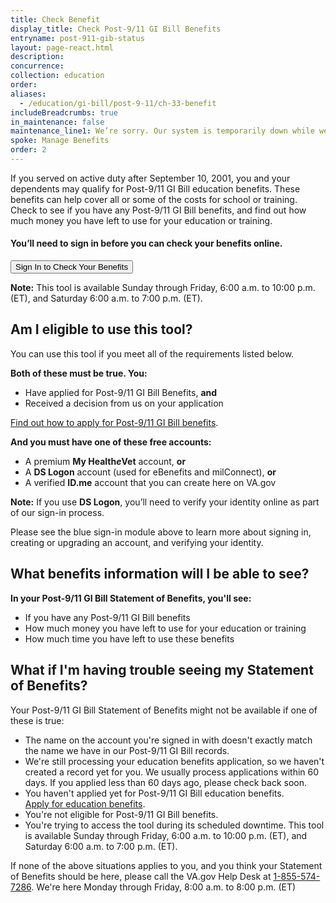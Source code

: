 ```yaml
---
title: Check Benefit
display_title: Check Post-9/11 GI Bill Benefits
entryname: post-911-gib-status
layout: page-react.html
description:
concurrence:
collection: education
order:
aliases:
  - /education/gi-bill/post-9-11/ch-33-benefit
includeBreadcrumbs: true
in_maintenance: false
maintenance_line1: We’re sorry. Our system is temporarily down while we fix a few things. Please try again later.
spoke: Manage Benefits
order: 2
---
```

<div itemscope itemtype="http://schema.org/FAQPage">
<div itemprop="description" class="va-introtext">

If you served on active duty after September 10, 2001, you and your dependents may qualify for Post-9/11 GI Bill education benefits. These benefits can help cover all or some of the costs for school or training. Check to see if you have any Post-9/11 GI Bill benefits, and find out how much money you have left to use for your education or training.

</div>

<div class="va-sign-in-alert usa-alert usa-alert-info">
  <div class="usa-alert-body">
    <h4 class="usa-alert-heading">You’ll need to sign in before you can check your benefits online.</h4>
    <p class="usa-alert-text">
      <button class="usa-button-primary">Sign In to Check Your Benefits</button>
    </p>
  </div>
</div>

**Note:** This tool is available Sunday through Friday, 6:00 a.m. to 10:00 p.m. (ET), and Saturday 6:00 a.m. to 7:00 p.m. (ET).

<h2 itemprop="name">Am I eligible to use this tool?</h2>
<div itemprop="acceptedAnswer" itemscope itemtype="http://schema.org/Answer">
<div itemprop="text">

You can use this tool if you meet all of the requirements listed below.

**Both of these must be true. You:**

- Have applied for Post-9/11 GI Bill Benefits, **and**
- Received a decision from us on your application

[Find out how to apply for Post-9/11 GI Bill benefits](https://www.vets.gov/education/apply/).

**And you must have one of these free accounts:**

- A premium **My Health<em>e</em>Vet** account, **or**
- A **DS Logon** account (used for eBenefits and milConnect), **or**
- A verified **ID.me** account that you can create here on VA.gov

**Note:** If you use **DS Logon**, you’ll need to verify your identity online as part of our sign-in process.

Please see the blue sign-in module above to learn more about signing in, creating or upgrading an account, and verifying your identity.

</div>
</div>

<h2 itemprop="name">What benefits information will I be able to see?</h2>
<div itemprop="acceptedAnswer" itemscope itemtype="http://schema.org/Answer">
<div itemprop="text">

**In your Post-9/11 GI Bill Statement of Benefits, you'll see:**
- If you have any Post-9/11 GI Bill benefits
- How much money you have left to use for your education or training
- How much time you have left to use these benefits

</div>
</div>

<h2 itemprop="name">What if I'm having trouble seeing my Statement of Benefits?</h2>
<div itemprop="acceptedAnswer" itemscope itemtype="http://schema.org/Answer">
<div itemprop="text">

Your Post-9/11 GI Bill Statement of Benefits might not be available if one of these is true:

- The name on the account you're signed in with doesn't exactly match the name we have in our Post-9/11 GI Bill records.
- We're still processing your education benefits application, so we haven't created a record yet for you. We usually process applications within 60 days. If you applied less than 60 days ago, please check back soon.
- You haven't applied yet for Post-9/11 GI Bill education benefits. <br>
[Apply for education benefits](/education/apply/).
- You're not eligible for Post-9/11 GI Bill benefits.
- You're trying to access the tool during its scheduled downtime. This tool is available Sunday through Friday, 6:00 a.m. to 10:00 p.m. (ET), and Saturday 6:00 a.m. to 7:00 p.m. (ET).

If none of the above situations applies to you, and you think your Statement of Benefits should be here, please call the VA.gov Help Desk at <a href="tel:+18555747286">1-855-574-7286</a>. We're here Monday through Friday, 8:00 a.m. to 8:00 p.m. (ET)

</div>
</div>
</div>
